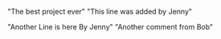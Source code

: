 "The best project ever" 
"This line was added by Jenny" 

"Another Line is here By Jenny"
"Another comment from Bob" 
